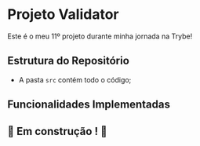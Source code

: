 # Projeto Validator

Este é o meu 11º projeto durante minha jornada na Trybe!

## Estrutura do Repositório

- A pasta `src` contém todo o código;

## Funcionalidades Implementadas

## :construction: Em construção ! :construction:
